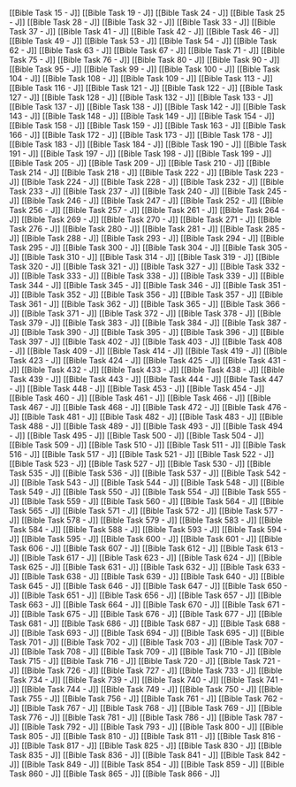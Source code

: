 [[Bible Task 15 - J]]
[[Bible Task 19 - J]]
[[Bible Task 24 - J]]
[[Bible Task 25 - J]]
[[Bible Task 28 - J]]
[[Bible Task 32 - J]]
[[Bible Task 33 - J]]
[[Bible Task 37 - J]]
[[Bible Task 41 - J]]
[[Bible Task 42 - J]]
[[Bible Task 46 - J]]
[[Bible Task 49 - J]]
[[Bible Task 53 - J]]
[[Bible Task 54 - J]]
[[Bible Task 62 - J]]
[[Bible Task 63 - J]]
[[Bible Task 67 - J]]
[[Bible Task 71 - J]]
[[Bible Task 75 - J]]
[[Bible Task 76 - J]]
[[Bible Task 80 - J]]
[[Bible Task 90 - J]]
[[Bible Task 95 - J]]
[[Bible Task 99 - J]]
[[Bible Task 100 - J]]
[[Bible Task 104 - J]]
[[Bible Task 108 - J]]
[[Bible Task 109 - J]]
[[Bible Task 113 - J]]
[[Bible Task 116 - J]]
[[Bible Task 121 - J]]
[[Bible Task 122 - J]]
[[Bible Task 127 - J]]
[[Bible Task 128 - J]]
[[Bible Task 132 - J]]
[[Bible Task 133 - J]]
[[Bible Task 137 - J]]
[[Bible Task 138 - J]]
[[Bible Task 142 - J]]
[[Bible Task 143 - J]]
[[Bible Task 148 - J]]
[[Bible Task 149 - J]]
[[Bible Task 154 - J]]
[[Bible Task 158 - J]]
[[Bible Task 159 - J]]
[[Bible Task 163 - J]]
[[Bible Task 166 - J]]
[[Bible Task 172 - J]]
[[Bible Task 173 - J]]
[[Bible Task 178 - J]]
[[Bible Task 183 - J]]
[[Bible Task 184 - J]]
[[Bible Task 190 - J]]
[[Bible Task 191 - J]]
[[Bible Task 197 - J]]
[[Bible Task 198 - J]]
[[Bible Task 199 - J]]
[[Bible Task 205 - J]]
[[Bible Task 209 - J]]
[[Bible Task 210 - J]]
[[Bible Task 214 - J]]
[[Bible Task 218 - J]]
[[Bible Task 222 - J]]
[[Bible Task 223 - J]]
[[Bible Task 224 - J]]
[[Bible Task 228 - J]]
[[Bible Task 232 - J]]
[[Bible Task 233 - J]]
[[Bible Task 237 - J]]
[[Bible Task 240 - J]]
[[Bible Task 245 - J]]
[[Bible Task 246 - J]]
[[Bible Task 247 - J]]
[[Bible Task 252 - J]]
[[Bible Task 256 - J]]
[[Bible Task 257 - J]]
[[Bible Task 261 - J]]
[[Bible Task 264 - J]]
[[Bible Task 269 - J]]
[[Bible Task 270 - J]]
[[Bible Task 271 - J]]
[[Bible Task 276 - J]]
[[Bible Task 280 - J]]
[[Bible Task 281 - J]]
[[Bible Task 285 - J]]
[[Bible Task 288 - J]]
[[Bible Task 293 - J]]
[[Bible Task 294 - J]]
[[Bible Task 295 - J]]
[[Bible Task 300 - J]]
[[Bible Task 304 - J]]
[[Bible Task 305 - J]]
[[Bible Task 310 - J]]
[[Bible Task 314 - J]]
[[Bible Task 319 - J]]
[[Bible Task 320 - J]]
[[Bible Task 321 - J]]
[[Bible Task 327 - J]]
[[Bible Task 332 - J]]
[[Bible Task 333 - J]]
[[Bible Task 338 - J]]
[[Bible Task 339 - J]]
[[Bible Task 344 - J]]
[[Bible Task 345 - J]]
[[Bible Task 346 - J]]
[[Bible Task 351 - J]]
[[Bible Task 352 - J]]
[[Bible Task 356 - J]]
[[Bible Task 357 - J]]
[[Bible Task 361 - J]]
[[Bible Task 362 - J]]
[[Bible Task 365 - J]]
[[Bible Task 366 - J]]
[[Bible Task 371 - J]]
[[Bible Task 372 - J]]
[[Bible Task 378 - J]]
[[Bible Task 379 - J]]
[[Bible Task 383 - J]]
[[Bible Task 384 - J]]
[[Bible Task 387 - J]]
[[Bible Task 390 - J]]
[[Bible Task 395 - J]]
[[Bible Task 396 - J]]
[[Bible Task 397 - J]]
[[Bible Task 402 - J]]
[[Bible Task 403 - J]]
[[Bible Task 408 - J]]
[[Bible Task 409 - J]]
[[Bible Task 414 - J]]
[[Bible Task 419 - J]]
[[Bible Task 423 - J]]
[[Bible Task 424 - J]]
[[Bible Task 425 - J]]
[[Bible Task 431 - J]]
[[Bible Task 432 - J]]
[[Bible Task 433 - J]]
[[Bible Task 438 - J]]
[[Bible Task 439 - J]]
[[Bible Task 443 - J]]
[[Bible Task 444 - J]]
[[Bible Task 447 - J]]
[[Bible Task 448 - J]]
[[Bible Task 453 - J]]
[[Bible Task 454 - J]]
[[Bible Task 460 - J]]
[[Bible Task 461 - J]]
[[Bible Task 466 - J]]
[[Bible Task 467 - J]]
[[Bible Task 468 - J]]
[[Bible Task 472 - J]]
[[Bible Task 476 - J]]
[[Bible Task 481 - J]]
[[Bible Task 482 - J]]
[[Bible Task 483 - J]]
[[Bible Task 488 - J]]
[[Bible Task 489 - J]]
[[Bible Task 493 - J]]
[[Bible Task 494 - J]]
[[Bible Task 495 - J]]
[[Bible Task 500 - J]]
[[Bible Task 504 - J]]
[[Bible Task 509 - J]]
[[Bible Task 510 - J]]
[[Bible Task 511 - J]]
[[Bible Task 516 - J]]
[[Bible Task 517 - J]]
[[Bible Task 521 - J]]
[[Bible Task 522 - J]]
[[Bible Task 523 - J]]
[[Bible Task 527 - J]]
[[Bible Task 530 - J]]
[[Bible Task 535 - J]]
[[Bible Task 536 - J]]
[[Bible Task 537 - J]]
[[Bible Task 542 - J]]
[[Bible Task 543 - J]]
[[Bible Task 544 - J]]
[[Bible Task 548 - J]]
[[Bible Task 549 - J]]
[[Bible Task 550 - J]]
[[Bible Task 554 - J]]
[[Bible Task 555 - J]]
[[Bible Task 559 - J]]
[[Bible Task 560 - J]]
[[Bible Task 564 - J]]
[[Bible Task 565 - J]]
[[Bible Task 571 - J]]
[[Bible Task 572 - J]]
[[Bible Task 577 - J]]
[[Bible Task 578 - J]]
[[Bible Task 579 - J]]
[[Bible Task 583 - J]]
[[Bible Task 584 - J]]
[[Bible Task 588 - J]]
[[Bible Task 593 - J]]
[[Bible Task 594 - J]]
[[Bible Task 595 - J]]
[[Bible Task 600 - J]]
[[Bible Task 601 - J]]
[[Bible Task 606 - J]]
[[Bible Task 607 - J]]
[[Bible Task 612 - J]]
[[Bible Task 613 - J]]
[[Bible Task 617 - J]]
[[Bible Task 623 - J]]
[[Bible Task 624 - J]]
[[Bible Task 625 - J]]
[[Bible Task 631 - J]]
[[Bible Task 632 - J]]
[[Bible Task 633 - J]]
[[Bible Task 638 - J]]
[[Bible Task 639 - J]]
[[Bible Task 640 - J]]
[[Bible Task 645 - J]]
[[Bible Task 646 - J]]
[[Bible Task 647 - J]]
[[Bible Task 650 - J]]
[[Bible Task 651 - J]]
[[Bible Task 656 - J]]
[[Bible Task 657 - J]]
[[Bible Task 663 - J]]
[[Bible Task 664 - J]]
[[Bible Task 670 - J]]
[[Bible Task 671 - J]]
[[Bible Task 675 - J]]
[[Bible Task 676 - J]]
[[Bible Task 677 - J]]
[[Bible Task 681 - J]]
[[Bible Task 686 - J]]
[[Bible Task 687 - J]]
[[Bible Task 688 - J]]
[[Bible Task 693 - J]]
[[Bible Task 694 - J]]
[[Bible Task 695 - J]]
[[Bible Task 701 - J]]
[[Bible Task 702 - J]]
[[Bible Task 703 - J]]
[[Bible Task 707 - J]]
[[Bible Task 708 - J]]
[[Bible Task 709 - J]]
[[Bible Task 710 - J]]
[[Bible Task 715 - J]]
[[Bible Task 716 - J]]
[[Bible Task 720 - J]]
[[Bible Task 721 - J]]
[[Bible Task 726 - J]]
[[Bible Task 727 - J]]
[[Bible Task 733 - J]]
[[Bible Task 734 - J]]
[[Bible Task 739 - J]]
[[Bible Task 740 - J]]
[[Bible Task 741 - J]]
[[Bible Task 744 - J]]
[[Bible Task 749 - J]]
[[Bible Task 750 - J]]
[[Bible Task 755 - J]]
[[Bible Task 756 - J]]
[[Bible Task 761 - J]]
[[Bible Task 762 - J]]
[[Bible Task 767 - J]]
[[Bible Task 768 - J]]
[[Bible Task 769 - J]]
[[Bible Task 776 - J]]
[[Bible Task 781 - J]]
[[Bible Task 786 - J]]
[[Bible Task 787 - J]]
[[Bible Task 792 - J]]
[[Bible Task 793 - J]]
[[Bible Task 800 - J]]
[[Bible Task 805 - J]]
[[Bible Task 810 - J]]
[[Bible Task 811 - J]]
[[Bible Task 816 - J]]
[[Bible Task 817 - J]]
[[Bible Task 825 - J]]
[[Bible Task 830 - J]]
[[Bible Task 835 - J]]
[[Bible Task 836 - J]]
[[Bible Task 841 - J]]
[[Bible Task 842 - J]]
[[Bible Task 849 - J]]
[[Bible Task 854 - J]]
[[Bible Task 859 - J]]
[[Bible Task 860 - J]]
[[Bible Task 865 - J]]
[[Bible Task 866 - J]]